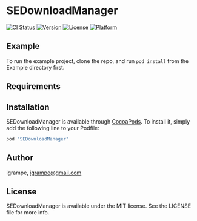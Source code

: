 # SEDownloadManager

[![CI Status](http://img.shields.io/travis/igrampe/SEDownloadManager.svg?style=flat)](https://travis-ci.org/igrampe/SEDownloadManager)
[![Version](https://img.shields.io/cocoapods/v/SEDownloadManager.svg?style=flat)](http://cocoapods.org/pods/SEDownloadManager)
[![License](https://img.shields.io/cocoapods/l/SEDownloadManager.svg?style=flat)](http://cocoapods.org/pods/SEDownloadManager)
[![Platform](https://img.shields.io/cocoapods/p/SEDownloadManager.svg?style=flat)](http://cocoapods.org/pods/SEDownloadManager)

## Example

To run the example project, clone the repo, and run `pod install` from the Example directory first.

## Requirements

## Installation

SEDownloadManager is available through [CocoaPods](http://cocoapods.org). To install
it, simply add the following line to your Podfile:

```ruby
pod "SEDownloadManager"
```

## Author

igrampe, igrampe@gmail.com

## License

SEDownloadManager is available under the MIT license. See the LICENSE file for more info.

